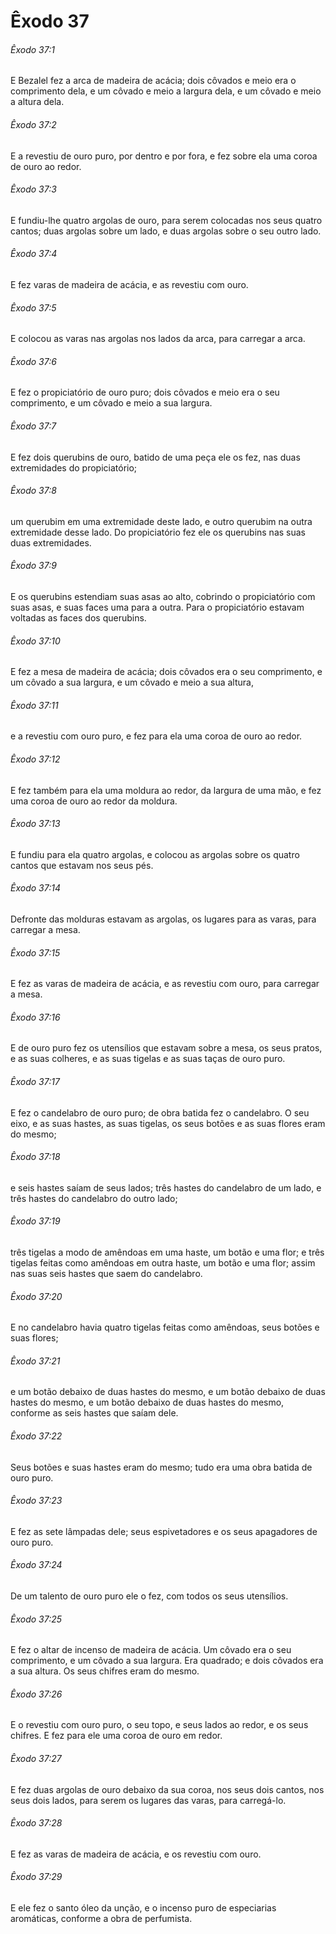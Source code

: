 # Êxodo 37

###### Êxodo 37:1

E Bezalel fez a arca de madeira de acácia; dois côvados e meio era o comprimento dela, e um côvado e meio a largura dela, e um côvado e meio a altura dela.

###### Êxodo 37:2

E a revestiu de ouro puro, por dentro e por fora, e fez sobre ela uma coroa de ouro ao redor.

###### Êxodo 37:3

E fundiu-lhe quatro argolas de ouro, para serem colocadas nos seus quatro cantos; duas argolas sobre um lado, e duas argolas sobre o seu outro lado.

###### Êxodo 37:4

E fez varas de madeira de acácia, e as revestiu com ouro.

###### Êxodo 37:5

E colocou as varas nas argolas nos lados da arca, para carregar a arca.

###### Êxodo 37:6

E fez o propiciatório de ouro puro; dois côvados e meio era o seu comprimento, e um côvado e meio a sua largura.

###### Êxodo 37:7

E fez dois querubins de ouro, batido de uma peça ele os fez, nas duas extremidades do propiciatório;

###### Êxodo 37:8

um querubim em uma extremidade deste lado, e outro querubim na outra extremidade desse lado. Do propiciatório fez ele os querubins nas suas duas extremidades.

###### Êxodo 37:9

E os querubins estendiam suas asas ao alto, cobrindo o propiciatório com suas asas, e suas faces uma para a outra. Para o propiciatório estavam voltadas as faces dos querubins.

###### Êxodo 37:10

E fez a mesa de madeira de acácia; dois côvados era o seu comprimento, e um côvado a sua largura, e um côvado e meio a sua altura,

###### Êxodo 37:11

e a revestiu com ouro puro, e fez para ela uma coroa de ouro ao redor.

###### Êxodo 37:12

E fez também para ela uma moldura ao redor, da largura de uma mão, e fez uma coroa de ouro ao redor da moldura.

###### Êxodo 37:13

E fundiu para ela quatro argolas, e colocou as argolas sobre os quatro cantos que estavam nos seus pés.

###### Êxodo 37:14

Defronte das molduras estavam as argolas, os lugares para as varas, para carregar a mesa.

###### Êxodo 37:15

E fez as varas de madeira de acácia, e as revestiu com ouro, para carregar a mesa.

###### Êxodo 37:16

E de ouro puro fez os utensílios que estavam sobre a mesa, os seus pratos, e as suas colheres, e as suas tigelas e as suas taças de ouro puro.

###### Êxodo 37:17

E fez o candelabro de ouro puro; de obra batida fez o candelabro. O seu eixo, e as suas hastes, as suas tigelas, os seus botões e as suas flores eram do mesmo;

###### Êxodo 37:18

e seis hastes saíam de seus lados; três hastes do candelabro de um lado, e três hastes do candelabro do outro lado;

###### Êxodo 37:19

três tigelas a modo de amêndoas em uma haste, um botão e uma flor; e três tigelas feitas como amêndoas em outra haste, um botão e uma flor; assim nas suas seis hastes que saem do candelabro.

###### Êxodo 37:20

E no candelabro havia quatro tigelas feitas como amêndoas, seus botões e suas flores;

###### Êxodo 37:21

e um botão debaixo de duas hastes do mesmo, e um botão debaixo de duas hastes do mesmo, e um botão debaixo de duas hastes do mesmo, conforme as seis hastes que saíam dele.

###### Êxodo 37:22

Seus botões e suas hastes eram do mesmo; tudo era uma obra batida de ouro puro.

###### Êxodo 37:23

E fez as sete lâmpadas dele; seus espivetadores e os seus apagadores de ouro puro.

###### Êxodo 37:24

De um talento de ouro puro ele o fez, com todos os seus utensílios.

###### Êxodo 37:25

E fez o altar de incenso de madeira de acácia. Um côvado era o seu comprimento, e um côvado a sua largura. Era quadrado; e dois côvados era a sua altura. Os seus chifres eram do mesmo.

###### Êxodo 37:26

E o revestiu com ouro puro, o seu topo, e seus lados ao redor, e os seus chifres. E fez para ele uma coroa de ouro em redor.

###### Êxodo 37:27

E fez duas argolas de ouro debaixo da sua coroa, nos seus dois cantos, nos seus dois lados, para serem os lugares das varas, para carregá-lo.

###### Êxodo 37:28

E fez as varas de madeira de acácia, e os revestiu com ouro.

###### Êxodo 37:29

E ele fez o santo óleo da unção, e o incenso puro de especiarias aromáticas, conforme a obra de perfumista.

